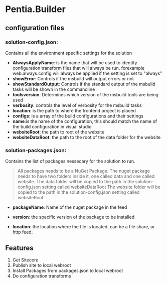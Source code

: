 # Pentia.Builder

## configuration files
### solution-config.json:
Contains all the environment specific settings for the solution

- **AlwaysApplyName**: is the name that will be used to identify configuration transform files that will always be run.
forexample web.always.config will always be applied if the setting is set to "always"
- **showError**: Controls if the msbuild will output errors or not
- **showStandardOutput**: Controls if the standard output of the msbuild tasks will be shown in the commandline
- **toolsversion**: Determines which version of the msbuild tools are being used
- **verbosity**: controls the level of verbosity for the msbuild tasks
- **location**: is the path to where the frontend project is placed
- **configs**: is a array of the build configurations and their settings
- **name**:is the name of the configuration, this should match the name of the build configuration in visual studio
- **websiteRoot**: the path to root of the website
- **websiteDataRoot**: the path to the root of the data folder for the website

### solution-packages.json:
Contains the list of packages nessecary for the solution to run.

> All packages needs to be a NuGet Package.
The nuget package needs to have two folders inside it, one called data and one called website. 
The data folder will be copied to the path in the solution-config.json setting called websiteDataRoot
The website folder will be copied to the path in the solution-config.json setting called websiteRoot

- **packageName**: Name of the nuget package in the feed

- **version**: the specific version of the package to be installed

- **location**: the location where the file is located, can be a file share, or http feed.

## Features

1. Get Sitecore
2. Publish site to local webroot
3. Install Packages from packages.json to local webroot
4. Do configuration transforms